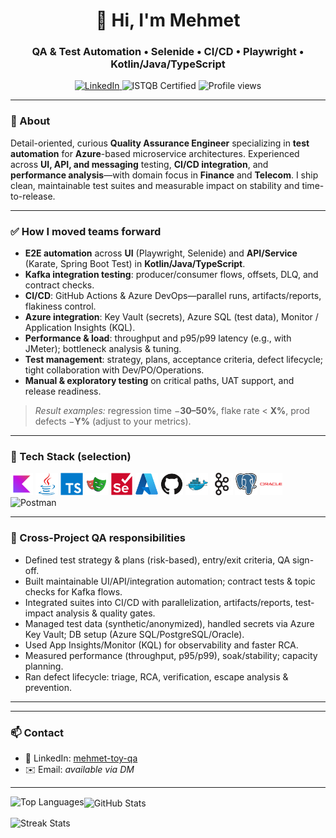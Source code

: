 <!-- Profile: Mehmet Toy | QA & Test Automation -->
<h1 align="center">👋 Hi, I'm Mehmet</h1>
<h3 align="center">QA & Test Automation • Selenide • CI/CD • Playwright • Kotlin/Java/TypeScript</h3>

<p align="center">
  <a href="https://www.linkedin.com/in/mehmet-toy-qa/" target="_blank">
    <img src="https://img.shields.io/badge/LinkedIn-Profile-blue?logo=linkedin" alt="LinkedIn">
  </a>
  <img src="https://img.shields.io/badge/ISTQB-Certified-success" alt="ISTQB Certified">
  <img src="https://komarev.com/ghpvc/?username=MehmettyQA&label=Profile%20views&color=0e75b6&style=flat" alt="Profile views" />
</p>

---

### 🚀 About
Detail-oriented, curious **Quality Assurance Engineer** specializing in **test automation** for **Azure**-based microservice architectures. Experienced across **UI, API, and messaging** testing, **CI/CD integration**, and **performance analysis**—with domain focus in **Finance** and **Telecom**. I ship clean, maintainable test suites and measurable impact on stability and time-to-release.

---

### ✅ How I moved teams forward
- **E2E automation** across **UI** (Playwright, Selenide) and **API/Service** (Karate, Spring Boot Test) in **Kotlin/Java/TypeScript**.
- **Kafka integration testing**: producer/consumer flows, offsets, DLQ, and contract checks.
- **CI/CD**: GitHub Actions & Azure DevOps—parallel runs, artifacts/reports, flakiness control.
- **Azure integration**: Key Vault (secrets), Azure SQL (test data), Monitor / Application Insights (KQL).
- **Performance & load**: throughput and p95/p99 latency (e.g., with JMeter); bottleneck analysis & tuning.
- **Test management**: strategy, plans, acceptance criteria, defect lifecycle; tight collaboration with Dev/PO/Operations.
- **Manual & exploratory testing** on critical paths, UAT support, and release readiness.

> *Result examples:* regression time −**30–50%**, flake rate < **X%**, prod defects −**Y%** (adjust to your metrics).

---

### 🧰 Tech Stack (selection)
<p>
  <!-- Languages -->
  <img src="https://raw.githubusercontent.com/devicons/devicon/master/icons/kotlin/kotlin-original.svg" alt="Kotlin" width="36" height="36"/>
  <img src="https://raw.githubusercontent.com/devicons/devicon/master/icons/java/java-original.svg" alt="Java" width="36" height="36"/>
  <img src="https://raw.githubusercontent.com/devicons/devicon/master/icons/typescript/typescript-original.svg" alt="TypeScript" width="36" height="36"/>
  <!-- Test frameworks -->
  <img src="https://raw.githubusercontent.com/devicons/devicon/master/icons/playwright/playwright-original.svg" alt="Playwright" width="36" height="36"/>
  <img src="https://raw.githubusercontent.com/devicons/devicon/master/icons/selenium/selenium-original.svg" alt="Selenium/Selenide" width="36" height="36"/>
  <!-- Cloud / DevOps -->
  <img src="https://raw.githubusercontent.com/devicons/devicon/master/icons/azure/azure-original.svg" alt="Azure" width="36" height="36"/>
  <img src="https://raw.githubusercontent.com/devicons/devicon/master/icons/github/github-original.svg" alt="GitHub Actions" width="36" height="36"/>
  <img src="https://raw.githubusercontent.com/devicons/devicon/master/icons/docker/docker-original.svg" alt="Docker" width="36" height="36"/>
  <!-- Messaging / DB -->
  <img src="https://raw.githubusercontent.com/devicons/devicon/master/icons/apachekafka/apachekafka-original.svg" alt="Kafka" width="36" height="36"/>
  <img src="https://raw.githubusercontent.com/devicons/devicon/master/icons/postgresql/postgresql-original.svg" alt="PostgreSQL" width="36" height="36"/>
  <img src="https://raw.githubusercontent.com/devicons/devicon/master/icons/oracle/oracle-original.svg" alt="Oracle" width="36" height="36"/>
  <!-- Tools -->
  <img src="https://www.vectorlogo.zone/logos/getpostman/getpostman-icon.svg" alt="Postman" width="36" height="36"/>
</p>

---

### 🧪 Cross-Project QA responsibilities
- Defined test strategy & plans (risk-based), entry/exit criteria, QA sign-off.
- Built maintainable UI/API/integration automation; contract tests & topic checks for Kafka flows.
- Integrated suites into CI/CD with parallelization, artifacts/reports, test-impact analysis & quality gates.
- Managed test data (synthetic/anonymized), handled secrets via Azure Key Vault; DB setup (Azure SQL/PostgreSQL/Oracle).
- Used App Insights/Monitor (KQL) for observability and faster RCA.
- Measured performance (throughput, p95/p99), soak/stability; capacity planning.
- Ran defect lifecycle: triage, RCA, verification, escape analysis & prevention.

---

---

### 📫 Contact
- 💼 LinkedIn: <a href="https://www.linkedin.com/in/mehmet-toy-qa/" target="_blank">mehmet-toy-qa</a>  
- ✉️ Email: *available via DM*

---

<!-- Optional stats -->
<p>
  <img align="left" src="https://github-readme-stats.vercel.app/api/top-langs?username=MehmettyQA&show_icons=true&layout=compact" alt="Top Languages" />
</p>

<p>
  <img align="center" src="https://github-readme-stats.vercel.app/api?username=MehmettyQA&show_icons=true" alt="GitHub Stats" />
</p>

<p>
  <img align="center" src="https://github-readme-streak-stats.herokuapp.com/?user=MehmettyQA" alt="Streak Stats" />
</p>
